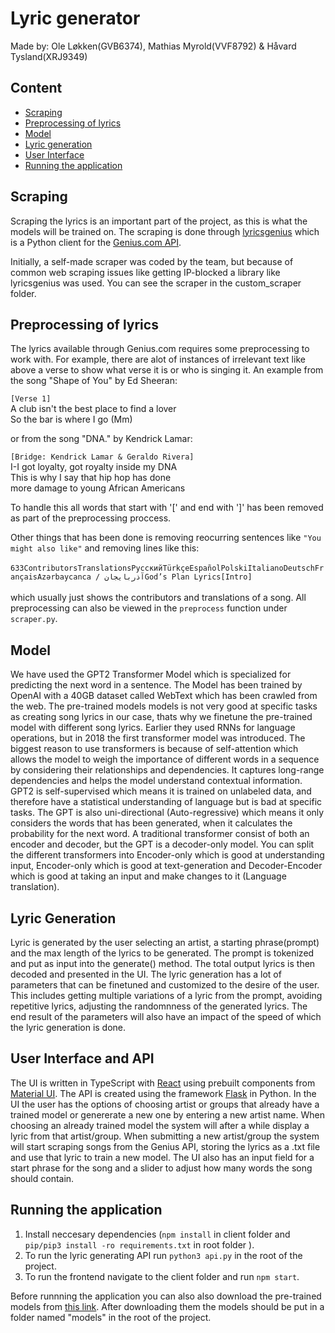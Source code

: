 # Lyric generator

Made by: Ole Løkken(GVB6374), Mathias Myrold(VVF8792) & Håvard Tysland(XRJ9349)

## Content

- [Scraping](#scraping)
- [Preprocessing of lyrics](#preprocessing-of-lyrics)
- [Model](#model)
- [Lyric generation](#lyric-generation)
- [User Interface](#user-interface-and-API)
- [Running the application](#running-the-application)

## Scraping

Scraping the lyrics is an important part of the project, as this is what the models will be trained on. The scraping is done through [lyricsgenius](https://lyricsgenius.readthedocs.io/en/master/) which is a Python client for the [Genius.com API](https://docs.genius.com/).

Initially, a self-made scraper was coded by the team, but because of common web scraping issues like getting IP-blocked a library like lyricsgenius was used. You can see the scraper in the custom_scraper folder. 


## Preprocessing of lyrics

The lyrics available through Genius.com requires some preprocessing to work with. For example, there are alot of instances of irrelevant text like above a verse to show what verse it is or who is singing it. An example from the song "Shape of You" by Ed Sheeran:

`[Verse 1]`<br>
A club isn't the best place to find a lover<br>
So the bar is where I go (Mm)<br>

or from the song "DNA." by Kendrick Lamar:

`[Bridge: Kendrick Lamar & Geraldo Rivera]`<br>
I-I got loyalty, got royalty inside my DNA<br>
This is why I say that hip hop has done<br>
more damage to young African Americans<br>

To handle this all words that start with '[' and end with ']' has been removed as part of the preprocessing proccess.

Other things that has been done is removing reocurring sentences like `"You might also like"` and removing lines like this: <br><br>
`633ContributorsTranslationsРусскийTürkçeEspañolPolskiItalianoDeutschFrançaisAzərbaycanca / آذربايجانGod’s Plan Lyrics[Intro]`<br><br>
which usually just shows the contributors and translations of a song. All preprocessing can also be viewed in the `preprocess` function under `scraper.py`.

## Model
We have used the GPT2 Transformer Model which is specialized for predicting the next word in a sentence. The Model has been trained by OpenAI with a 40GB dataset called WebText which has been crawled from the web. The pre-trained models models is not very good at specific tasks as creating song lyrics in our case, thats why we finetune the pre-trained model with different song lyrics. Earlier they used RNNs for language operations, but in 2018 the first transformer model was introduced. The biggest reason to use transformers is because of self-attention which
allows the model to weigh the importance of different words in a sequence by considering their relationships and dependencies. It captures long-range dependencies and helps the model understand contextual information. GPT2 is self-supervised which means it is trained on unlabeled data, and therefore have a statistical understanding of language but is bad at specific tasks. The GPT is also uni-directional (Auto-regressive) which means it only considers the words that has been generated, when it calculates the probability for the next word. A traditional transformer consist of both an encoder and decoder, but the GPT is a decoder-only model. You can split the different transformers into Encoder-only which is good at understanding input, Encoder-only which is good at text-generation and Decoder-Encoder which is good at taking an input and make changes to it (Language translation). 

## Lyric Generation

Lyric is generated by the user selecting an artist, a starting phrase(prompt) and the max length of the lyrics to be generated. The prompt is tokenized and put as input into the generate() method. The total output lyrics is then decoded and presented in the UI. The lyric generation has a lot of parameters that can be finetuned and customized to the desire of the user. This includes getting multiple variations of a lyric from the prompt, avoiding repetitive lyrics, adjusting the randomnness of the generated lyrics. The end result of the parameters will also have an impact of the speed of which the lyric generation is done.

## User Interface and API

The UI is written in TypeScript with [React](https://react.dev/) using prebuilt components from [Material UI](https://mui.com/). The API is created using the framework [Flask](https://flask.palletsprojects.com/en/2.3.x/) in Python. In the UI the user has the options of choosing artist or groups that already have a trained model or genererate a new one by entering a new artist name. When choosing an already trained model the system will after a while display a lyric from that artist/group. When submitting a new artist/group the system will start scraping songs from the Genius API, storing the lyrics as a .txt file and use that lyric to train a new model. The UI also has an input field for a start phrase for the song and a slider to adjust how many words the song should contain.

## Running the application

1. Install neccesary dependencies (`npm install` in client folder and `pip/pip3 install -ro requirements.txt` in root folder ).
2. To run the lyric generating API run `python3 api.py` in the root of the project.
3. To run the frontend navigate to the client folder and run `npm start`.

Before runnning the application you can also also download the pre-trained models from [this link](https://share.internxt.com/d/sh/folder/4726d0ca9afb5d13d461/54c9cf90f09febabded569daf89837be8db51cd2eb6214c58837af70c8dca049). After downloading them the models should be put in a folder named "models" in the root of the project.

